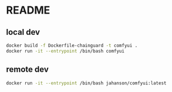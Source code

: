# README

## local dev

```sh
docker build -f Dockerfile-chainguard -t comfyui .
docker run -it --entrypoint /bin/bash comfyui
```

## remote dev

```sh
docker run -it --entrypoint /bin/bash jahanson/comfyui:latest
```